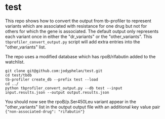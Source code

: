 # test

This repo shows how to convert the output from tb-profiler to represent variants which are associated with resistance for one drug but not for others for which the gene is associated. The default output only represents each variant once in either the "dr_variants" or the "other_variants". This `tbprofiler_convert_output.py` script will add extra entries into the "other_variants" list.

The repo uses a modified database which has rpoB/rifabutin added to the watchlist.

```
git clone git@github.com:jodyphelan/test.git
cd test/tbdb
tb-profiler create_db --prefix test --load
cd ../
python tbprofiler_convert_output.py --db test --input input.results.json --output output.results.json
```

You should now see the rpoB/p.Ser450Leu variant appear in the "other_variants" list in the output output file with an additional key value pair `{"non-associated-drug": "rifabutin"}`